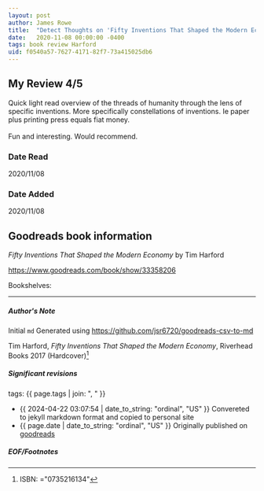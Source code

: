 ```yaml
---
layout: post
author: James Rowe
title:  "Detect Thoughts on 'Fifty Inventions That Shaped the Modern Economy'"
date:   2020-11-08 00:00:00 -0400
tags: book review Harford 
uid: f0540a57-7627-4171-82f7-73a415025db6
---
```


<!-- highly dependent on how you personally use jekyll templates, and how you want this to show up -->
<!-- escape any jekyll keys with double brackets -->

## My Review 4/5

Quick light read overview of the threads of humanity through the lens of specific inventions. More specifically constellations of inventions. Ie paper plus printing press equals fiat money. <br/><br/>Fun and interesting. Would recommend. 

### Date Read
2020/11/08

### Date Added
2020/11/08

## Goodreads book information

*Fifty Inventions That Shaped the Modern Economy* by Tim Harford

https://www.goodreads.com/book/show/33358206

Bookshelves: 

---

##### Author's Note

Initial `md` Generated using https://github.com/jsr6720/goodreads-csv-to-md

Tim Harford, *Fifty Inventions That Shaped the Modern Economy*,  Riverhead Books 2017 (Hardcover)[^1]

##### Significant revisions

tags: {{ page.tags | join: ", " }} <!-- todo move this somewhere -->

- {{ 2024-04-22 03:07:54 | date_to_string: "ordinal", "US" }} Convereted to jekyll markdown format and copied to personal site
- {{ page.date | date_to_string: "ordinal", "US" }} Originally published on [goodreads](https://www.goodreads.com)

##### EOF/Footnotes

[^1]: ISBN: ="0735216134"